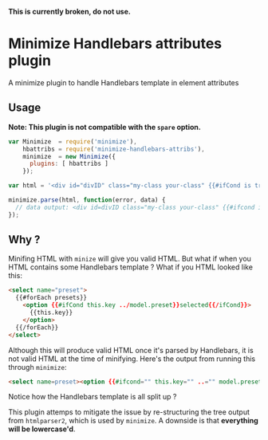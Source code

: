 **This is currently broken, do not use.**

# Minimize Handlebars attributes plugin

A minimize plugin to handle Handlebars template in element attributes

## Usage
**Note: This plugin is not compatible with the `spare` option.**

```js
var Minimize  = require('minimize'),
    hbattribs = require('minimize-handlebars-attribs'),
    minimize  = new Minimize({
      plugins: [ hbattribs ]
    });

var html = '<div id="divID" class="my-class your-class" {{#ifCond is true}}selected{{/if}}>A div</div>';

minimize.parse(html, function(error, data) {
  // data output: <div id=divID class="my-class your-class" {{#ifcond is true}}selected{{/if}}>A div</div>
});
```

## Why ?

Minifing HTML with `minize` will give you valid HTML. But what if when you HTML
contains some Handlebars template ? What if you HTML looked like this:

```html
<select name="preset">
  {{#forEach presets}}
    <option {{#ifCond this.key ../model.preset}}selected{{/ifCond}}>
      {{this.key}}
    </option>
  {{/forEach}}
</select>
```

Although this will produce valid HTML once it's parsed by Handlebars, it is not
valid HTML at the time of minifying. Here's the output from running this through
`minimize`:

```html
<select name=preset><option {{#ifcond="" this.key="" ..="" model.preset}}selected{{="" ifcond}}="">{{this.key}}</option></select>
```

Notice how the Handlebars template is all split up ?

This plugin attemps to mitigate the issue by re-structuring the tree output from
`htmlparser2`, which is used by `minimize`. A downside is that **everything will
be lowercase'd**.
